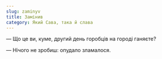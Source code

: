 ```yaml
---
slug: zaminyv
title: Замінив
category: Який Сава, така й слава
---
```

— Що це ви, куме, другий день горобців на городі ганяєте?

— Нічого не зробиш: опудало зламалося.
